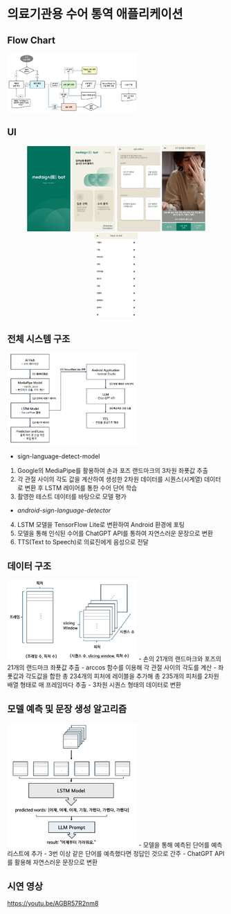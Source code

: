 # 의료기관용 수어 통역 애플리케이션


## Flow Chart
<img src="images/app_flow_chart.png" alt="app_flow_chart" width="300"/>


## UI
<p align="center">
  <img src="images/screen_0.jpg" alt="App UI 1" width="100"/>
  <img src="images/screen_1.jpg" alt="App UI 2" width="100"/>
  <img src="images/screen_2.jpg" alt="App UI 3" width="100"/>
  <img src="images/screen_3.png" alt="App UI 4" width="100"/>
  <img src="images/screen_4.jpg" alt="App UI 5" width="100"/>
</p>


## 전체 시스템 구조
<img src="images/system_architecture.png" alt="system_architecture" width="300"/>

- sign-language-detect-model
1) Google의 MediaPipe를 활용하여 손과 포즈 랜드마크의 3차원 좌푯값 추출
2) 각 관절 사이의 각도 값을 계산하여 생성한 2차원 데이터를 시퀀스(시계열) 데이터로 변환 후 LSTM 레이어를 통한 수어 단어 학습
3) 촬영한 테스트 데이터를 바탕으로 모델 평가

- *android-sign-language-detector*
4) LSTM 모델을 TensorFlow Lite로 변환하여 Android 환경에 포팅
5) 모델을 통해 인식된 수어를 ChatGPT API를 통하여 자연스러운 문장으로 변환
6) TTS(Text to Speech)로 의료진에게 음성으로 전달


## 데이터 구조
<img src="images/data_structure.png" alt="data_structure" width="300"/>
- 손의 21개의 랜드마크와 포즈의 21개의 랜드마크 좌푯값 추출
- arccos 함수를 이용해 각 관절 사이의 각도를 계산
- 좌푯값과 각도값을 합한 총 234개의 피처에 레이블을 추가해 총 235개의 피처를 2차원 배열 형태로 매 프레임마다 추출
- 3차원 시퀀스 형태의 데이터로 변환


## 모델 예측 및 문장 생성 알고리즘
<img src="images/model_predict_sentence.png" alt="model_predict_sentence" width="300"/>
- 모델을 통해 예측된 단어를 예측 리스트에 추가
- 3번 이상 같은 단어를 예측했다면 정답인 것으로 간주
- ChatGPT API를 활용해 자연스러운 문장으로 변환


## 시연 영상
https://youtu.be/AGBR57R2nm8
